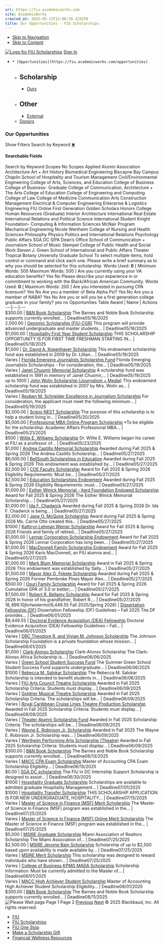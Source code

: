 ```yaml
---
url: https://fiu.academicworks.com
site: AcademicWorks
crawled_at: 2025-05-13T12:08:39.329250
title: Our Opportunities - FIU Scholarships
---
```


  * [Skip to Navigation](https://fiu.academicworks.com/#navigation)
  * [Skip to Content](https://fiu.academicworks.com/#main)

[![Logo for FIU Scholarships](https://s3.amazonaws.com/static.academicworks.com/clients/fiu/assets/images/logo.png)](http://fiu.academicworks.com) [Sign In](https://fiu.academicworks.com/users/sign_in)
  *     * [Opportunities](https://fiu.academicworks.com/opportunities)
      * ## Scholarship
        * [Ours](https://fiu.academicworks.com/opportunities)
      * ## Other
        * [External](https://fiu.academicworks.com/opportunities/external)
    * [Donors](https://fiu.academicworks.com/donors)


### Our Opportunities
Show Filters
Search by Keyword
[✖](https://fiu.academicworks.com/)
#### Searchable Fields
Search by Keyword
Scopes No Scopes Applied Alumni Association Architecture Art + Art History Biomedical Engineering Biscayne Bay Campus Chaplin School of Hospitality and Tourism Management Civil/Environmental Engineering College of Arts, Sciences, and Education College of Business College of Business- Graduate College of Communication, Architecture + The Arts College of Education College of Engineering and Computing College of Law College of Medicine Communication Arts Construction Management Electrical & Computer Engineering Enterprise & Logistics Engineering FIU Online First Generation Golden Scholars Honors College Human Resources (Graduate) Interior Architecture International Real Estate International Relations and Political Science International Student Knight Foundation- Computing & Information Sciences McNair Program Mechanical Engineering Nicole Wertheim College of Nursing and Health Sciences Philosophy Physics Politics and International Relations Psychology Public Affairs SGA DC SIPA Dean’s Office School of Communication + Journalism School of Music Stempel College of Public Health and Social Work Steven J. Green School of International and Public Affairs Theater Tropical Botany University Graduate School To select multiple items, hold control or command and click each one. 
Please write a brief summary as to why you should be selected for this scholarship.
Words Used: **0** [ Minimum Words:  500  Maximum Words:  500  ] 
Are you currently using your VA education benefits?
Yes
No
Please describe your experience in or commitment to working with the Black/African American Community.
Words Used: **0** [ Maximum Words:  200  ] 
Are you interested in pursuing CPA licensure?
Yes
No
Are you a member of Beta Alpha Psi?
Yes
No
Are you a member of NABA?
Yes
No
Are you or will you be a first generation college graduate in your family?  yes no
Opportunities Table Award | Name | Actions  
---|---|---  
$300.00  |  [B&N Book Scholarship](https://fiu.academicworks.com/opportunities/20796) The Barnes and Noble Book Scholarship supports currently enrolled...  |  Deadline05/16/2025  
2,000.00  |  [Genomic Scholarship (FIU-CGR)](https://fiu.academicworks.com/opportunities/20716) This program will provide advanced undergraduate and master students...  |  Deadline05/16/2025  
$1,000.00  |  [Hospitality First Year Student Scholarship](https://fiu.academicworks.com/opportunities/20591) THIS SCHOLARSHIP OPPORTUNITY IS FOR FIRST TIME FRESHMAN STARTING IN...  |  Deadline05/18/2025  
$1,000  |  [Dr. David A. Kopenhaver Scholarship](https://fiu.academicworks.com/opportunities/19894) This endowment scholarship fund was established in 2009 by Dr. Lillian...  |  Deadline05/19/2025  
Varies  |  [Florida Emerging Journalists Scholarship Fund](https://fiu.academicworks.com/opportunities/20702) Florida Emerging Journalists Scholarships - For consideration, the...  |  Deadline05/19/2025  
Varies  |  [Janet Chusmir Memorial Scholarship](https://fiu.academicworks.com/opportunities/20704) A scholarship fund was established in 1991 in memory of Janet Chusmir,...  |  Deadline05/19/2025  
up to 1000  |  [John Wolin Scholarship (Journalism + Media)](https://fiu.academicworks.com/opportunities/20550) This endowment scholarship fund was established in 2007 by Mrs. Wolin as...  |  Deadline05/19/2025  
Varies  |  [Reuben M. Schneider Excellence in Journalism Scholarship](https://fiu.academicworks.com/opportunities/20700) For consideration, the applicant must meet the following minimum...  |  Deadline05/19/2025  
$2,000.00  |  [Scipio NEST Scholarship](https://fiu.academicworks.com/opportunities/20869) The purpose of this scholarship is to help a student living in...  |  Deadline05/20/2025  
$5,000.00  |  [Professional MBA Online Program Scholarship](https://fiu.academicworks.com/opportunities/20708) *To be eligible for the scholarship: Academic Affairs Professional MBA...  |  Deadline05/21/2025  
$500  |  [Willie E. Williams Scholarship](https://fiu.academicworks.com/opportunities/20790) Dr. Willie E. Williams began his career at FIU as a professor of...  |  Deadline05/23/2025  
$1,000  |  [Andrea Castillo Memorial Scholarship](https://fiu.academicworks.com/opportunities/20562) Awarded during Fall 2025 & Spring 2026 The Andrea Castillo Scholarship...  |  Deadline05/27/2025  
$6,000.00  |  [BellSouth Scholarships in Education](https://fiu.academicworks.com/opportunities/20564) Awarded during Fall 2025 & Spring 2026 This endowment was established by...  |  Deadline05/27/2025  
$2,000.00  |  [COE Faculty Scholarship](https://fiu.academicworks.com/opportunities/20581) Award for Fall 2025 & Spring 2026 Eligibility Requirements: Must be...  |  Deadline05/27/2025  
$2,500.00  |  [Education Scholarships Endowment](https://fiu.academicworks.com/opportunities/20571) Awarded during Fall 2025 & Spring 2026 Eligibility Requirements: must...  |  Deadline05/27/2025  
$1,000.00  |  [Esther Winick Memorial - Itard Foundation Endowed Scholarship](https://fiu.academicworks.com/opportunities/20583) Award for Fall 2025 & Spring 2026 The Esther Winick Memorial Scholarship...  |  Deadline05/27/2025  
$1,000.00  |  [Ida F. Chadwick](https://fiu.academicworks.com/opportunities/20566) Awarded during Fall 2025 & Spring 2026 Dr. Ida F. Chadwick is being...  |  Deadline05/27/2025  
$2,000.00  |  [Jane O. McQuire Scholarship](https://fiu.academicworks.com/opportunities/20585) Award during Fall 2025 & Spring 2026 Ms. Carrie Otto created this...  |  Deadline05/27/2025  
$1000  |  [Kathryn Lehman Weiner Scholarship](https://fiu.academicworks.com/opportunities/20587) Award for Fall 2025 & Spring 2026 Friends and family of retired...  |  Deadline05/27/2025  
$1,000.00  |  [Lennar Corporation Scholarship Endowment](https://fiu.academicworks.com/opportunities/20577) Award for Fall 2025 & Spring 2026 Lennar Corporation has long been...  |  Deadline05/27/2025  
$1,000.00  |  [MacDonnell Family Scholarship Endowment](https://fiu.academicworks.com/opportunities/20775) Award for Fall 2025 & Spring 2026 Karis MacDonnell, an FIU alumna and...  |  Deadline05/27/2025  
$1,000.00  |  [Mark Blum Memorial Scholarship](https://fiu.academicworks.com/opportunities/20575) Award in Fall 2025 & Spring 2026 This endowment was established by Sally...  |  Deadline05/27/2025  
$1,500.00  |  [Mayor Alex G. Fekete Scholarship](https://fiu.academicworks.com/opportunities/20569) Awarded during Fall 2025 & Spring 2026 Former Pembroke Pines Mayor Alex...  |  Deadline05/27/2025  
$500.00  |  [Osuri Family Scholarship](https://fiu.academicworks.com/opportunities/20573) Award for Fall 2025 & Spring 2026 Cumulative GPA of 3.0 or better;...  |  Deadline05/27/2025  
$7,500.00  |  [Robert R. Bellamy Scholarship](https://fiu.academicworks.com/opportunities/20579) Award for Fall 2025 & Spring 2026 In honor of his grandfather, Robert R....  |  Deadline05/27/2025  
$18,899.10 for two terms ($9,449.55 Fall 2025/Spring 2026)  |  [Dissertation Fellowship (DF)](https://fiu.academicworks.com/opportunities/20792) Dissertation Fellowship (DF) Guidelines – Fall 2025 The DF provides...  |  Deadline06/01/2025  
$9,449.55  |  [Doctoral Evidence Acquisition (DEA) Fellowship](https://fiu.academicworks.com/opportunities/20794) Doctoral Evidence Acquisition (DEA) Fellowship Guidelines – Fall...  |  Deadline06/01/2025  
Varies  |  [DRC Theodore R. and Vivian M. Johnson Scholarship](https://fiu.academicworks.com/opportunities/20537) The Johnson Scholarship Foundation is a private foundation whose mission...  |  Deadline06/01/2025  
$1,000  |  [Clark-Alonso Scholarship](https://fiu.academicworks.com/opportunities/20454) Clark-Alonso Scholarship The Clark-Alonso Africa Scholarship is...  |  Deadline06/06/2025  
Varies  |  [Green School Student Success Fund](https://fiu.academicworks.com/opportunities/20873) The Summer Green School Student Success Fund supports undergraduate...  |  Deadline06/06/2025  
$1000  |  [Rebecca M. Salokar Scholarship](https://fiu.academicworks.com/opportunities/20450) The Rebecca M. Salokar Scholarship is intended to benefit students in...  |  Deadline06/06/2025  
Varies  |  [FIU Arts Council Theatre Scholarship](https://fiu.academicworks.com/opportunities/20801) Awarded in Fall 2025 Scholarship Criteria: Students must display...  |  Deadline06/09/2025  
Varies  |  [Goldner Musical Theatre Scholarship](https://fiu.academicworks.com/opportunities/20807) Awarded in Fall 2025 Scholarship Criteria: The scholarships will be...  |  Deadline06/09/2025  
Varies  |  [Royal Caribbean Cruise Lines Theatre Production Scholarship](https://fiu.academicworks.com/opportunities/20799) Awarded in Fall 2025 Scholarship Criteria: Students must display...  |  Deadline06/09/2025  
Varies  |  [Theater Alumni Scholarship Fund](https://fiu.academicworks.com/opportunities/20867) Awarded in Fall 2025 Scholarship Criteria: The scholarships will be...  |  Deadline06/09/2025  
Varies  |  [Wayne E. Robinson Jr. Scholarship](https://fiu.academicworks.com/opportunities/20805) Awarded in Fall 2025 The Wayne E. Robinson Jr. Scholarship was...  |  Deadline06/09/2025  
Varies  |  [Wertheim Performing Arts Scholarship (Theatre)](https://fiu.academicworks.com/opportunities/20803) Awarded in Fall 2025 Scholarship Criteria: Students must display...  |  Deadline06/09/2025  
$300.00  |  [B&N Book Scholarship](https://fiu.academicworks.com/opportunities/20879) The Barnes and Noble Book Scholarship supports currently enrolled...  |  Deadline06/13/2025  
Varies  |  [MACC CPA Exam Scholarship](https://fiu.academicworks.com/opportunities/19154) Master of Accounting CPA Exam Scholarship Eligibility...  |  Deadline06/15/2025  
$0.00  |  [SGA DC scholarship](https://fiu.academicworks.com/opportunities/20691) The FIU in DC Internship Support Scholarship is designed to assist...  |  Deadline06/30/2025  
$1000  |  [Hospitality Graduate Scholarship](https://fiu.academicworks.com/opportunities/20595) Scholarships are available to admitted graduate Hospitality Management...  |  Deadline07/01/2025  
$1000  |  [Hospitality Transfer Scholarship](https://fiu.academicworks.com/opportunities/20593) THIS SCHOLARSHIP APPLICATION IS FOR NEW UNDERGRADUATE, HOSPITALITY...  |  Deadline07/15/2025  
Varies  |  [Master of Science in Finance (MSF) Merit Scholarship](https://fiu.academicworks.com/opportunities/20384) The Master of Science in Finance (MSF) program was established in the...  |  Deadline07/25/2025  
Varies  |  [Master of Science in Finance (MSF) Online Merit Scholarship](https://fiu.academicworks.com/opportunities/20386) The Master of Science in Finance (MSF) program was established in the...  |  Deadline07/25/2025  
$5,000  |  [MSIRE Graduate Scholarship](https://fiu.academicworks.com/opportunities/20390) Miami Association of Realtors Scholarship The Miami Association of...  |  Deadline07/25/2025  
$2,500.00  |  [MSIRE Jerome Bain Scholarship](https://fiu.academicworks.com/opportunities/20392) Scholarship of up to $2,500 based upon availability is made available by...  |  Deadline07/25/2025  
Varies  |  [MSIRE Merit Scholarship](https://fiu.academicworks.com/opportunities/20388) This scholarship was designed to reward individuals who have shown...  |  Deadline07/25/2025  
Varies  |  [College of Business KPMG MADA Scholarship](https://fiu.academicworks.com/opportunities/20542) Scholarship Information: Must be currently admitted to the Master of...  |  Deadline08/01/2025  
Varies  |  [MACC High Achiever Student Scholarship](https://fiu.academicworks.com/opportunities/20546) Master of Accounting High Achiever Student Scholarship Eligibility...  |  Deadline08/01/2025  
$300.00  |  [B&N Book Scholarship](https://fiu.academicworks.com/opportunities/20881) The Barnes and Noble Book Scholarship supports currently enrolled...  |  Deadline08/11/2025  
![Please Wait](https://d3p7lpwx08uxcm.cloudfront.net/assets/spinner-e72f98d4e5264c79e34a67f002baf54fdb0dd830adbaf0ba0ce4da0d773e07cc.gif) page Page 1 Page 2 [Previous](https://fiu.academicworks.com/?page=0) [Next](https://fiu.academicworks.com/?page=2)
© 2025 Blackbaud, Inc. All rights reserved. 
  * [FIU ](http://fiu.edu/)
  * [FIU Scholarships](http://scholarships.fiu.edu)
  * [FIU One Stop](http://onestop.fiu.edu)
  * [Make a Scholarship Gift](https://give.fiu.edu/give-now/)
  * [Financial Wellness Resources](https://go.fiu.edu/iGrad)


